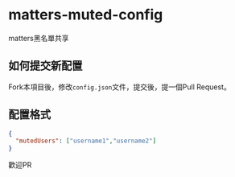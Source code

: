 # matters-muted-config
matters黑名單共享

## 如何提交新配置

Fork本項目後，修改`config.json`文件，提交後，提一個Pull Request。

## 配置格式

```json
{
  "mutedUsers": ["username1","username2"]
}
```

歡迎PR
